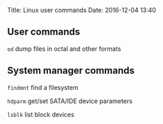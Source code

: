 Title: Linux user commands
Date: 2016-12-04 13:40

## User commands
`od` dump files in octal and other formats

## System manager commands

`findmnt` find a filesystem

`hdparm` get/set SATA/IDE device parameters

`lsblk` list block devices
